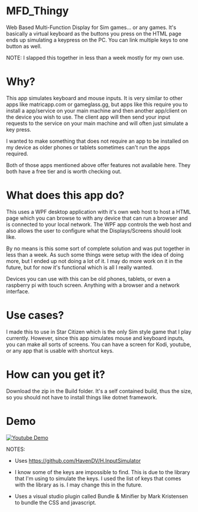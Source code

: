 # MFD_Thingy
Web Based Multi-Function Display for Sim games... or any games. It's basically a virtual keyboard as the buttons you press on the HTML page ends up simulating a keypress on the PC. You can link multiple keys to one button as well.

NOTE: I slapped this together in less than a week mostly for my own use.

# Why?
This app simulates keyboard and mouse inputs. It is very similar to other apps like matricapp.com or gameglass.gg, but apps like this require you to install a app/service on your main machine and then another app/client on the device you wish to use. The client app will then send your input requests to the service on your main machine and will often just simulate a key press. 

I wanted to make something that does not require an app to be installed on my device as older phones or tablets sometimes can't run the apps required.

Both of those apps mentioned above offer features not available here. They both have a free tier and is worth checking out.

# What does this app do?
This uses a WPF desktop application with it's own web host to host a HTML page which you can browse to with any device that can run a browser and is connected to your local network. 
The WPF app controls the web host and also allows the user to configure what the Displays/Screens should look like.

By no means is this some sort of complete solution and was put together in less than a week. As such some things were setup with the idea of doing more, but I ended up not doing a lot of it. I may do more work on it in the future, but for now it's functional which is all I really wanted.

Devices you can use with this can be old phones, tablets, or even a raspberry pi with touch screen. Anything with a browser and a network interface.


# Use cases?
I made this to use in Star Citizen which is the only Sim style game that I play currently. However, since this app simulates mouse and keyboard inputs, you can make all sorts of screens. You can have a screen for Kodi, youtube, or any app that is usable with shortcut keys.

# How can you get it?
Download the zip in the Build folder. It's a self contained build, thus the size, so you should not have to install things like dotnet framework.


# Demo
[![Youtube Demo](https://img.youtube.com/vi/yC3m9ijjm_Q/hqdefault.jpg)](https://www.youtube.com/watch?v=yC3m9ijjm_Q)



NOTES: 
- Uses https://github.com/HavenDV/H.InputSimulator

- I know some of the keys are impossible to find. This is due to the library that I'm using to simulate the keys. I used the list of keys that comes with the library as is. I may change this in the future.

- Uses a visual studio plugin called Bundle & Minifier by Mark Kristensen to bundle the CSS and javascript.
